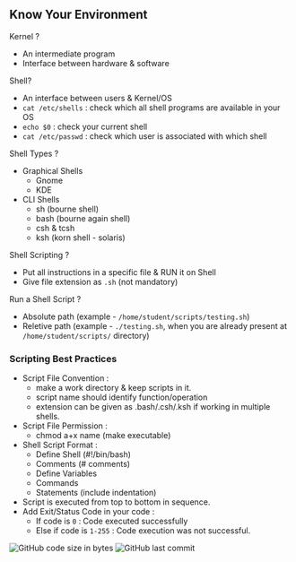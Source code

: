 ## Know Your Environment

Kernel ?
- An intermediate program
- Interface between hardware & software

Shell? 
- An interface between users & Kernel/OS
- `cat /etc/shells` : check which all shell programs are available in your OS
- `echo $0` : check your current shell 
- `cat /etc/passwd` : check which user is associated with which shell

Shell Types ?
- Graphical Shells 
    - Gnome
    - KDE
- CLI Shells
    - sh (bourne shell)
    - bash (bourne again shell) 
    - csh & tcsh
    - ksh (korn shell - solaris)

Shell Scripting ?
- Put all instructions in a specific file & RUN it on Shell
- Give file extension as `.sh` (not mandatory)

Run a Shell Script ?
- Absolute path (example - `/home/student/scripts/testing.sh`)
- Reletive path (example - `./testing.sh`, when you are already present at `/home/student/scripts/` directory)

### Scripting Best Practices
- Script File Convention :
	- make a work directory & keep scripts in it.
	- script name should identify function/operation
	- extension can be given as .bash/.csh/.ksh if working in multiple shells.
- Script File Permission :
	- chmod a+x name (make executable)
- Shell Script Format : 
	- Define Shell (#!/bin/bash)
	- Comments (# comments)
	- Define Variables
	- Commands
	- Statements (include indentation)
- Script is executed from top to bottom in sequence.
- Add Exit/Status Code in your code :
	- If code is `0` : Code executed successfully
	- Else if code is `1-255` : Code execution was not successful.


![GitHub code size in bytes](https://img.shields.io/github/languages/code-size/Krushna-Prasad-Sahoo/Shell-Script-Practice?style=for-the-badge)
![GitHub last commit](https://img.shields.io/github/last-commit/Krushna-Prasad-Sahoo/Shell-Script-Practice?style=for-the-badge)


